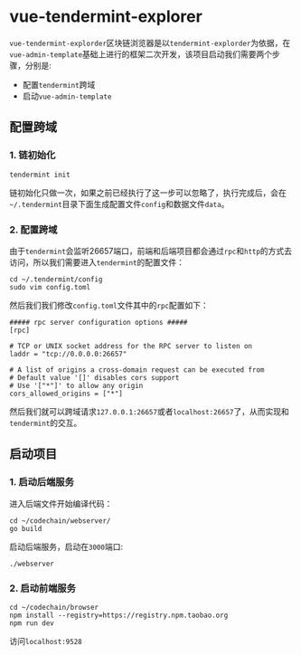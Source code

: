 # vue-tendermint-explorer
`vue-tendermint-explorder`区块链浏览器是以`tendermint-explorder`为依据，在`vue-admin-template`基础上进行的框架二次开发，该项目启动我们需要两个步骤，分别是:
+ 配置`tendermint`跨域
+ 启动`vue-admin-template`

## 配置跨域
### 1. 链初始化
```shell
tendermint init
```
链初始化只做一次，如果之前已经执行了这一步可以忽略了，执行完成后，会在`~/.tendermint`目录下面生成配置文件`config`和数据文件`data`。

### 2. 配置跨域
由于`tendermint`会监听26657端口，前端和后端项目都会通过`rpc`和`http`的方式去访问，所以我们需要进入`tendermint`的配置文件：
```shell
cd ~/.tendermint/config
sudo vim config.toml
```
然后我们我们修改`config.toml`文件其中的`rpc`配置如下：
```shell
##### rpc server configuration options #####
[rpc]

# TCP or UNIX socket address for the RPC server to listen on
laddr = "tcp://0.0.0.0:26657"

# A list of origins a cross-domain request can be executed from
# Default value '[]' disables cors support
# Use '["*"]' to allow any origin
cors_allowed_origins = ["*"]
```
然后我们就可以跨域请求`127.0.0.1:26657`或者`localhost:26657`了，从而实现和`tendermint`的交互。

## 启动项目
### 1. 启动后端服务
进入后端文件开始编译代码：
```shell
cd ~/codechain/webserver/
go build
```
启动后端服务，启动在`3000`端口:
```shell
./webserver
```
### 2. 启动前端服务
```shell
cd ~/codechain/browser
npm install --registry=https://registry.npm.taobao.org
npm run dev
```
访问`localhost:9528`